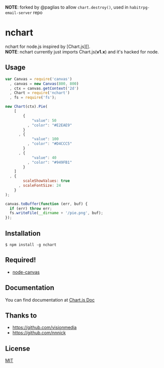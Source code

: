 **NOTE**: forked by @paglias to allow `chart.destroy()`, used in `habitrpg-email-server` repo

nchart
======

nchart for node.js inspired by [Chart.js][].  
**NOTE**: nchart currently just imports Chart.js(**v1.x**) and it's hacked for node.

## Usage

```js
var Canvas = require('canvas')
  , canvas = new Canvas(800, 800)
  , ctx = canvas.getContext('2d')
  , Chart = require('nchart')
  , fs = require('fs');

new Chart(ctx).Pie(
    [
        {
            "value": 50
          , "color": "#E2EAE9"
        }
      , {
            "value": 100
          , "color": "#D4CCC5"
        }
      , {
            "value": 40
          , "color": "#949FB1"
        }
    ]
  , {
        scaleShowValues: true
      , scaleFontSize: 24
    }
);

canvas.toBuffer(function (err, buf) {
  if (err) throw err;
  fs.writeFile(__dirname + '/pie.png', buf);
});
```
## Installation

    $ npm install -g nchart

## Required!

  * [node-canvas][]

## Documentation

  You can find documentation at [Chart.js Doc][]

## Thanks to

  * https://github.com/visionmedia
  * https://github.com/nnnick

## License

  [MIT](LICENSE)

[node-canvas]: https://github.com/Automattic/node-canvas
[Chart.js Doc]: www.chartjs.org/docs/

